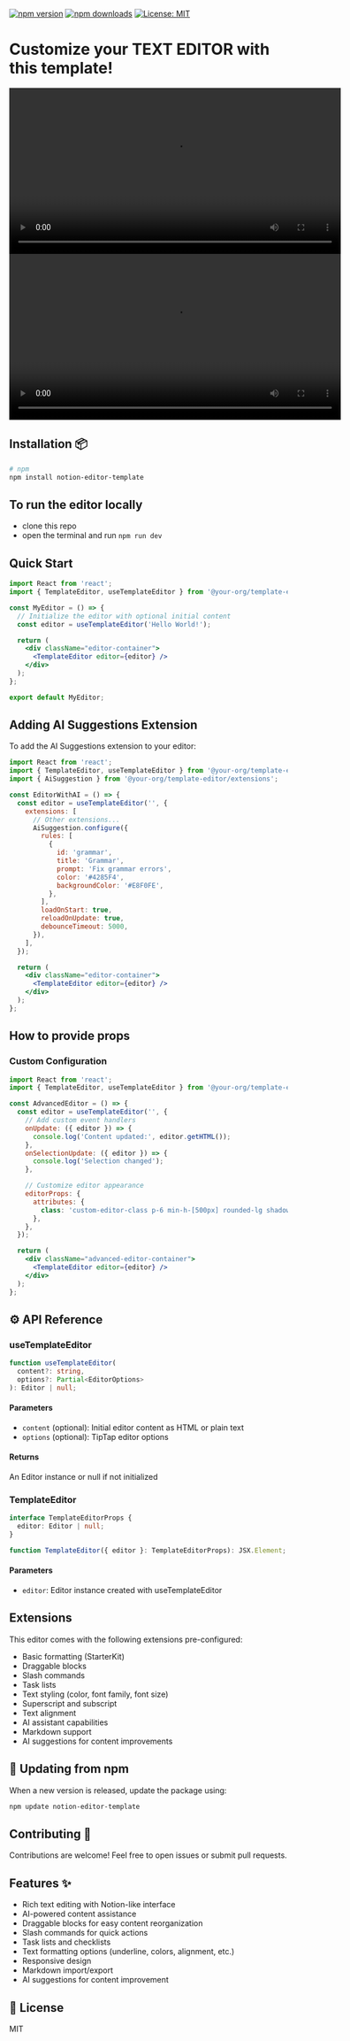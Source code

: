 
[![npm version](https://img.shields.io/npm/v/notion-editor-template)](https://www.npmjs.com/package/notion-editor-template)
[![npm downloads](https://img.shields.io/npm/dm/notion-editor-template)](https://www.npmjs.com/package/notion-editor-template)
[![License: MIT](https://img.shields.io/badge/License-MIT-yellow.svg)](./LICENSE)

# Customize your TEXT EDITOR with this template!
<video src="https://github.com/user-attachments/assets/709b2112-cea1-43c3-94e2-52ff2456dd26" controls width="600">
  Your browser does not support the video tag.
</video>

<video src="https://github.com/user-attachments/assets/041a5da8-2f38-45af-80c5-9c8b42dc32b7" controls width="600">
  Your browser does not support the video tag.
</video>

## Installation 📦

```bash
# npm
npm install notion-editor-template
```

## To run the editor locally 

- clone this repo
- open the terminal and run `npm run dev`

## Quick Start

```jsx
import React from 'react';
import { TemplateEditor, useTemplateEditor } from '@your-org/template-editor';

const MyEditor = () => {
  // Initialize the editor with optional initial content
  const editor = useTemplateEditor('Hello World!');

  return (
    <div className="editor-container">
      <TemplateEditor editor={editor} />
    </div>
  );
};

export default MyEditor;
```

## Adding AI Suggestions Extension

To add the AI Suggestions extension to your editor:

```jsx
import React from 'react';
import { TemplateEditor, useTemplateEditor } from '@your-org/template-editor';
import { AiSuggestion } from '@your-org/template-editor/extensions';

const EditorWithAI = () => {
  const editor = useTemplateEditor('', {
    extensions: [
      // Other extensions...
      AiSuggestion.configure({
        rules: [
          {
            id: 'grammar',
            title: 'Grammar',
            prompt: 'Fix grammar errors',
            color: '#4285F4',
            backgroundColor: '#E8F0FE',
          },
        ],
        loadOnStart: true,
        reloadOnUpdate: true,
        debounceTimeout: 5000,
      }),
    ],
  });

  return (
    <div className="editor-container">
      <TemplateEditor editor={editor} />
    </div>
  );
};
```

## How to provide props

### Custom Configuration

```jsx
import React from 'react';
import { TemplateEditor, useTemplateEditor } from '@your-org/template-editor';

const AdvancedEditor = () => {
  const editor = useTemplateEditor('', {
    // Add custom event handlers
    onUpdate: ({ editor }) => {
      console.log('Content updated:', editor.getHTML());
    },
    onSelectionUpdate: ({ editor }) => {
      console.log('Selection changed');
    },

    // Customize editor appearance
    editorProps: {
      attributes: {
        class: 'custom-editor-class p-6 min-h-[500px] rounded-lg shadow',
      },
    },
  });

  return (
    <div className="advanced-editor-container">
      <TemplateEditor editor={editor} />
    </div>
  );
};
```

## ⚙️ API Reference

### useTemplateEditor

```typescript
function useTemplateEditor(
  content?: string,
  options?: Partial<EditorOptions>
): Editor | null;
```

#### Parameters

- `content` (optional): Initial editor content as HTML or plain text
- `options` (optional): TipTap editor options

#### Returns

An Editor instance or null if not initialized

### TemplateEditor

```typescript
interface TemplateEditorProps {
  editor: Editor | null;
}

function TemplateEditor({ editor }: TemplateEditorProps): JSX.Element;
```

#### Parameters

- `editor`: Editor instance created with useTemplateEditor

## Extensions

This editor comes with the following extensions pre-configured:

- Basic formatting (StarterKit)
- Draggable blocks
- Slash commands
- Task lists
- Text styling (color, font family, font size)
- Superscript and subscript
- Text alignment
- AI assistant capabilities
- Markdown support
- AI suggestions for content improvements

## 🔄 Updating from npm

When a new version is released, update the package using:

```bash
npm update notion-editor-template
```

## Contributing 🤝

Contributions are welcome! Feel free to open issues or submit pull requests.

## Features ✨

- Rich text editing with Notion-like interface
- AI-powered content assistance
- Draggable blocks for easy content reorganization
- Slash commands for quick actions
- Task lists and checklists
- Text formatting options (underline, colors, alignment, etc.)
- Responsive design
- Markdown import/export
- AI suggestions for content improvement

## 📄 License

MIT
